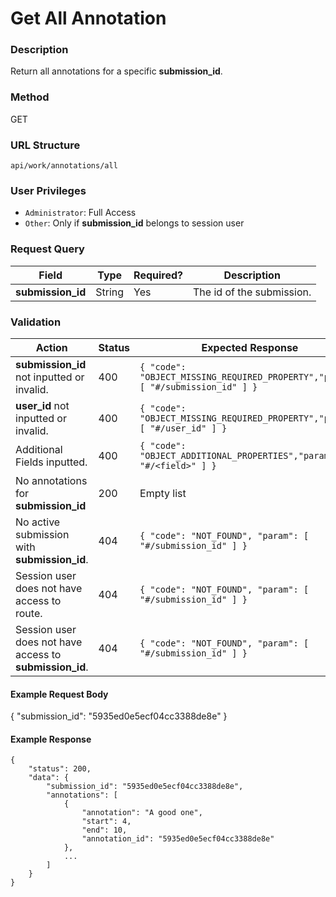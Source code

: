 Get All Annotation
===
### Description
Return all annotations for a specific **submission_id**.

### Method
GET

### URL Structure
`api/work/annotations/all`

### User Privileges
* `Administrator`: Full Access
* `Other`: Only if **submission_id** belongs to session user

### Request Query
| Field             | Type   | Required? | Description               |
|-------------------|--------|-----------|---------------------------|
| **submission_id** | String | Yes       | The id of the submission. |

### Validation
| Action                                                  | Status | Expected Response                                                               |
|---------------------------------------------------------|--------|---------------------------------------------------------------------------------|
| **submission_id** not inputted or invalid.              | 400    | `{ "code": "OBJECT_MISSING_REQUIRED_PROPERTY","param": [ "#/submission_id" ] }` |
| **user_id** not inputted or invalid.                    | 400    | `{ "code": "OBJECT_MISSING_REQUIRED_PROPERTY","param": [ "#/user_id" ] }` |
| Additional Fields inputted.                             | 400    | `{ "code": "OBJECT_ADDITIONAL_PROPERTIES","param": [ "#/<field>" ] }`           |
| No annotations for **submission_id**                    | 200    | Empty list                                                                      |
| No active submission with **submission_id**.            | 404    | `{ "code": "NOT_FOUND", "param": [ "#/submission_id" ] }`                       |
| Session user does not have access to route.             | 404    | `{ "code": "NOT_FOUND", "param": [ "#/submission_id" ] }`                       |
| Session user does not have access to **submission_id**. | 404    | `{ "code": "NOT_FOUND", "param": [ "#/submission_id" ] }`                       |

#### Example Request Body
{
  "submission_id": "5935ed0e5ecf04cc3388de8e"
}

#### Example Response
```
{
    "status": 200,
    "data": {
        "submission_id": "5935ed0e5ecf04cc3388de8e",
        "annotations": [
            {
                "annotation": "A good one",
                "start": 4,
                "end": 10,
                "annotation_id": "5935ed0e5ecf04cc3388de8e"
            },
            ...
        ]
    }
}
```